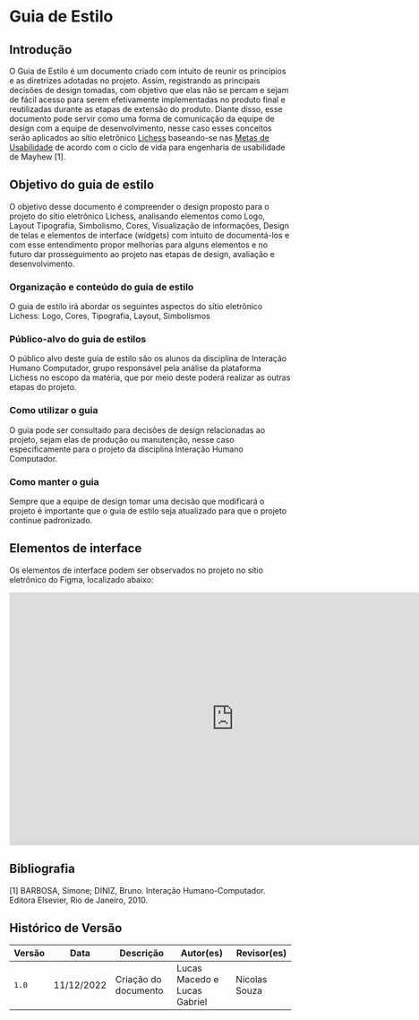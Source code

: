 # Guia de Estilo

## Introdução

O Guia de Estilo é um documento criado com intuito de reunir os princípios e as diretrizes adotadas no projeto. Assim, registrando as principais decisões de design tomadas, com objetivo que elas não se percam e sejam de fácil acesso para serem efetivamente implementadas no produto final e reutilizadas durante as etapas de extensão do produto. Diante disso, esse documento pode servir como uma forma de comunicação da equipe de design com a equipe de desenvolvimento, nesse caso esses conceitos serão aplicados ao sítio eletrônico [Lichess](https://lichess.org/) baseando-se nas [Metas de Usabilidade](../analise_requisitos/metas_usabilidade.md) de acordo com o ciclo de vida para engenharia de usabilidade de Mayhew [1].

## Objetivo do guia de estilo

O objetivo desse documento é compreender o design proposto para o projeto do sítio eletrônico Lichess, analisando elementos como Logo, Layout Tipografia, Simbolismo, Cores, Visualização de informações, Design de telas e elementos de interface (widgets) com intuito de documentá-los e com esse entendimento propor melhorias para alguns elementos e no futuro dar prosseguimento  ao projeto nas etapas de design, avaliação e desenvolvimento.

### Organização e conteúdo do guia de estilo

O guia de estilo irá abordar os seguintes aspectos do sítio eletrônico Lichess: Logo, Cores, Tipografia, Layout, Simbolismos

### Público-alvo do guia de estilos

O público alvo deste guia de estilo são os alunos da disciplina de Interação Humano Computador, grupo responsável pela análise da plataforma Lichess no escopo da matéria, que por meio deste poderá realizar as outras etapas do projeto.

### Como utilizar o guia

O guia pode ser consultado para decisões de design relacionadas ao projeto, sejam elas de produção ou manutenção, nesse caso especificamente para o projeto da disciplina Interação Humano Computador.

### Como manter o guia

Sempre que a equipe de design tomar uma decisão que modificará o projeto é importante que o guia de estilo seja atualizado para que o projeto continue padronizado.

## Elementos de interface

Os elementos de interface podem ser observados no projeto no sítio eletrônico do Figma, localizado abaixo:
<iframe style="border: 1px solid rgba(0, 0, 0, 0.1);" width="800" height="450" src="https://www.figma.com/embed?embed_host=share&url=https%3A%2F%2Fwww.figma.com%2Ffile%2FqfUwpHwhGHyrFqgfEYKr53%2FGuia-de-estilo---Lichess%3Fnode-id%3D0%253A1%26t%3D3foPw08drZfIqwwh-1" allowfullscreen></iframe>

## Bibliografia

[1] BARBOSA, Simone; DINIZ, Bruno. Interação Humano-Computador. Editora Elsevier, Rio de Janeiro, 2010.

## Histórico de Versão

| Versão | Data  | Descrição            | Autor(es)                    | Revisor(es) |
| ------ | ----- | -------------------- | ---------------------------- | ----------- |
| `1.0`  | 11/12/2022 | Criação do documento | Lucas Macedo e Lucas Gabriel | Nicolas Souza |
